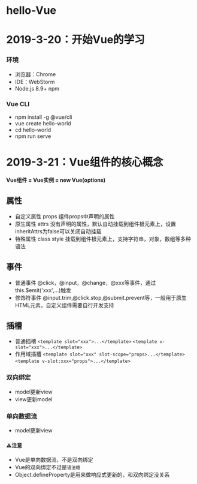 # hello-Vue

# 2019-3-20：开始Vue的学习

### 环境
- 浏览器：Chrome
- IDE：WebStorm
- Node.js 8.9+ npm

### Vue CLI
- npm install -g @vue/cli
- vue create hello-world
- cd hello-world
- npm run serve


# 2019-3-21：Vue组件的核心概念
**Vue组件 = Vue实例 = new Vue(options)**
## 属性
- 自定义属性 props
组件props中声明的属性
- 原生属性 attrs
没有声明的属性，默认自动挂载到组件根元素上，设置inheritAttrs为false可以关闭自动挂载
- 特殊属性 class style
挂载到组件根元素上，支持字符串，对象，数组等多种语法
## 事件
- 普通事件
@click，@input，@change，@xxx等事件，通过this.$emit('xxx',...)触发
- 修饰符事件
@input.trim,@click.stop,@submit.prevent等，一般用于原生HTML元素，自定义组件需要自行开发支持
## 插槽
- 普通插槽
`<template slot="xxx">...</template>`
`<template v-slot="xxx">...</template>`
- 作用域插槽
`<template slot="xxx" slot-scope="props>...</template>`
`<template v-slot:xxx="props">...</template>`

### 双向绑定
- model更新view
- view更新model
### 单向数据流
- model更新view
#### ⚠️注意
- Vue是单向数据流，不是双向绑定
- Vue的双向绑定不过是`语法糖`
- Object.defineProperty是用来做响应式更新的，和双向绑定没关系
